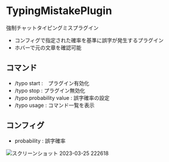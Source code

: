 # TypingMistakePlugin
強制チャットタイピングミスプラグイン

- コンフィグで指定された確率を基準に誤字が発生するプラグイン
- ホバーで元の文章を確認可能


## コマンド
- /typo start :　プラグイン有効化
- /typo stop : プラグイン無効化
- /typo probability value : 誤字確率の設定
- /typo usage : コマンド一覧を表示

## コンフィグ
- probability : 誤字確率


![スクリーンショット 2023-03-25 222618](https://user-images.githubusercontent.com/115648249/227726785-14558d62-21bf-41b3-99ed-0873b46c6b24.png)

